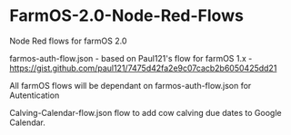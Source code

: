 # FarmOS-2.0-Node-Red-Flows

Node Red flows for farmOS 2.0

farmos-auth-flow.json - based on Paul121's flow for farmOS 1.x - https://gist.github.com/paul121/7475d42fa2e9c07cacb2b6050425dd21

All farmOS flows will be dependant on farmos-auth-flow.json for Autentication


Calving-Calendar-flow.json flow to add cow calving due dates to Google Calendar.
